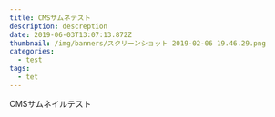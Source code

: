 ```yaml
---
title: CMSサムネテスト
description: descreption
date: 2019-06-03T13:07:13.872Z
thumbnail: /img/banners/スクリーンショット 2019-02-06 19.46.29.png
categories:
  - test
tags:
  - tet
---
```

CMSサムネイルテスト
